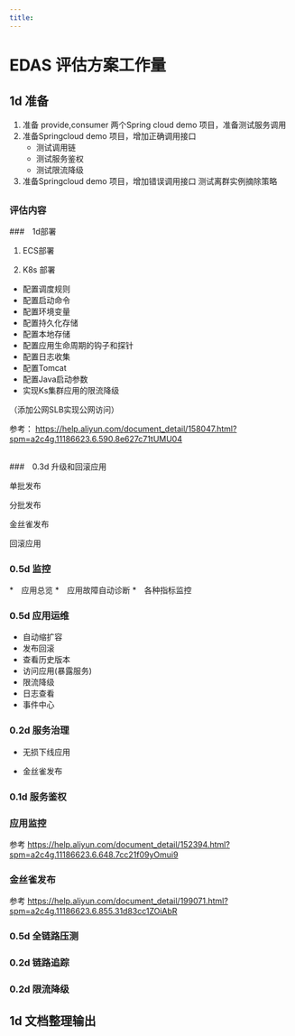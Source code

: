 ```yaml
---
title: 
---
```

# EDAS 评估方案工作量

## 1d 准备  

1. 准备 provide,consumer 两个Spring cloud demo 项目，准备测试服务调用
2. 准备Springcloud demo 项目，增加正确调用接口
   * 测试调用链
   * 测试服务鉴权
   * 测试限流降级
3. 准备Springcloud demo 项目，增加错误调用接口 测试离群实例摘除策略

## 

###   评估内容  

###　1d部署

1. ECS部署

2. K8s 部署

   

* 配置调度规则
* 配置启动命令
* 配置环境变量
* 配置持久化存储
* 配置本地存储
* 配置应用生命周期的钩子和探针
* 配置日志收集
* 配置Tomcat
* 配置Java启动参数
* 实现Ks集群应用的限流降级

（添加公网SLB实现公网访问）

参考： https://help.aliyun.com/document_detail/158047.html?spm=a2c4g.11186623.6.590.8e627c71tUMU04

## 

###　0.3d 升级和回滚应用

单批发布

分批发布

金丝雀发布

回滚应用

###  0.5d 监控

*　应用总览
*　应用故障自动诊断
*　各种指标监控

###  0.5d 应用运维

* 自动缩扩容
* 发布回滚
* 查看历史版本
* 访问应用(暴露服务)
* 限流降级
* 日志查看
* 事件中心

### 0.2d 服务治理

* 无损下线应用

* 金丝雀发布

  

### 0.1d 服务鉴权

### 应用监控

 参考 https://help.aliyun.com/document_detail/152394.html?spm=a2c4g.11186623.6.648.7cc21f09yOmui9

### 金丝雀发布

参考 https://help.aliyun.com/document_detail/199071.html?spm=a2c4g.11186623.6.855.31d83cc1ZOiAbR

### 0.5d 全链路压测

### 0.2d 链路追踪

### 0.2d 限流降级



## 1d 文档整理输出 

